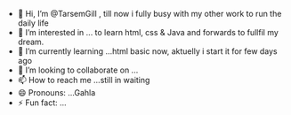 - 👋 Hi, I’m @TarsemGill , till now i fully busy with my other work to run the daily life 
- 👀 I’m interested in ... to learn html, css & Java and forwards to fullfil my dream.
- 🌱 I’m currently learning ...html basic now, aktuelly i start it for few days ago
- 💞️ I’m looking to collaborate on ...
- 📫 How to reach me ...still in waiting
- 😄 Pronouns: ...Gahla 
- ⚡ Fun fact: ...

<!---
TarsemGill/TarsemGill is a ✨ special ✨ repository because its `README.md` (this file) appears on your GitHub profile.
You can click the Preview link to take a look at your changes.
--->
